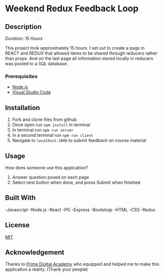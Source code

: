 # Weekend Redux Feedback Loop

## Description

_Duration: 15 Hours_

This project took approximately 15 hours. I set out to create a page in REACT and REDUX that allowed items to be shared through reducers rather than props. And on the last page all information stored locally in reducers was posted to a SQL database.

### Prerequisites

- [Node.js](https://nodejs.org/en/)
- [Visual Studio Code](https://visualstudio.microsoft.com/)

## Installation

1. Fork and clone files from github
2. Once open run `npm install` in terminal
3. In terminal run `npm run server`
4. In a second terminal run `npm run client`
5. Navigate to `localhost:3000` to submit feedback on course material

## Usage
How does someone use this application?

1. Answer question posed on each page
2. Select next button when done, and press Submit when finished


## Built With

-Javascript
-Node.js
-React
-PG
-Express
-Bootstrap
-HTML
-CSS
-Redux

## License
[MIT](https://choosealicense.com/licenses/mit/)


## Acknowledgement
Thanks to [Prime Digital Academy](www.primeacademy.io) who equipped and helped me to make this application a reality. (Thank your people)
